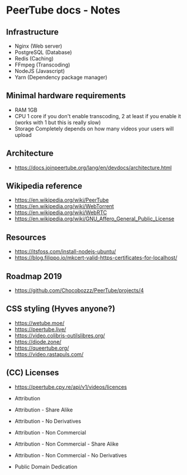 # PeerTube docs - Notes

## Infrastructure

* Nginx (Web server)
* PostgreSQL (Database)
* Redis (Caching)
* FFmpeg (Transcoding)
* NodeJS (Javascript)
* Yarn (Dependency package manager)

## Minimal hardware requirements

* RAM 1GB
* CPU 1 core if you don't enable transcoding, 2 at least if you enable it (works with 1 but this is really slow)
* Storage Completely depends on how many videos your users will upload

## Architecture

* https://docs.joinpeertube.org/lang/en/devdocs/architecture.html

## Wikipedia reference

* https://en.wikipedia.org/wiki/PeerTube
* https://en.wikipedia.org/wiki/WebTorrent
* https://en.wikipedia.org/wiki/WebRTC
* https://en.wikipedia.org/wiki/GNU_Affero_General_Public_License

## Resources

* https://itsfoss.com/install-nodejs-ubuntu/
* https://blog.filippo.io/mkcert-valid-https-certificates-for-localhost/

## Roadmap 2019

* https://github.com/Chocobozzz/PeerTube/projects/4

## CSS styling (Hyves anyone?)

* https://wetube.moe/
* https://peertube.live/
* https://video.colibris-outilslibres.org/
* https://diode.zone/
* https://queertube.org/
* https://video.rastapuls.com/

## (CC) Licenses

* https://peertube.cpy.re/api/v1/videos/licences

* Attribution
* Attribution - Share Alike
* Attribution - No Derivatives
* Attribution - Non Commercial
* Attribution - Non Commercial - Share Alike
* Attribution - Non Commercial - No Derivatives
* Public Domain Dedication
